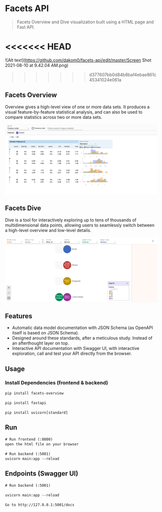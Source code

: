 # Facets API

> Facets Overview and Dive visualization built using a HTML page and Fast API.

<<<<<<< HEAD
=======
![Alt text](https://github.com/dakom0/facets-api/edit/master/Screen Shot 2021-08-10 at 9.42.04 AM.png)
>>>>>>> d377607bb0d84b8baf4ebae861c45341024e061a

## Facets Overview
Overview gives a high-level view of one or more data sets. It produces a visual feature-by-feature statistical analysis, and can also be used to compare statistics across two or more data sets. 

![Alt text](./ScreenShot%202021-08-10%20at%209.42.21%20AM.png)

## Facets Dive
Dive is a tool for interactively exploring up to tens of thousands of multidimensional data points, allowing users to seamlessly switch between a high-level overview and low-level details.

![Alt text](./ScreenShot%202021-08-10%20at%209.42.04%20AM.png)


## Features

- Automatic data model documentation with JSON Schema (as OpenAPI itself is based on JSON Schema).
- Designed around these standards, after a meticulous study. Instead of an afterthought layer on top.
- Interactive API documentation with Swagger UI, with interactive exploration, call and test your API directly from the browser.


## Usage


### Install Dependencies (frontend & backend)

```
pip install facets-overview

pip install fastapi

pip install uvicorn[standard]
```

## Run

```
# Run frontend (:8000) 
open the html file on your browser

# Run backend (:5001)
uvicorn main:app --reload
```

## Endpoints (Swagger UI)
```
# Run backend (:5001)

uvicorn main:app --reload

Go to http://127.0.0.1:5001/docs
```
